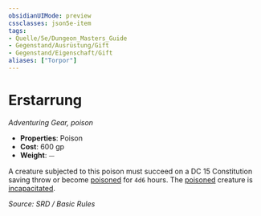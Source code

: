 ```yaml
---
obsidianUIMode: preview
cssclasses: json5e-item
tags:
- Quelle/5e/Dungeon_Masters_Guide
- Gegenstand/Ausrüstung/Gift
- Gegenstand/Eigenschaft/Gift
aliases: ["Torpor"]
---
```

# Erstarrung
*Adventuring Gear, poison*  

- **Properties**: Poison
- **Cost**: 600 gp
- **Weight**: ⏤

A creature subjected to this poison must succeed on a DC 15 Constitution saving throw or become [poisoned](rules/conditions.md#poisoned) for `4d6` hours. The [poisoned](rules/conditions.md#poisoned) creature is [incapacitated](rules/conditions.md#incapacitated).

*Source: SRD / Basic Rules*